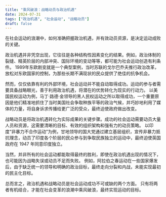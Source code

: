 ```yaml
---
title: "乘风破浪：战略动员与政治机遇"
date: 2024-07-31
tags: ["政治机遇", "社会运动", "战略动员"]
draft: false
---
```


在社会运动的浪潮中，如何准确把握政治机遇，并有效动员资源，是决定运动成败的关键。 

政治机遇并非凭空出现，它往往是各种结构性因素变化的结果。例如，政治体制的裂缝、精英阶层的内部冲突、国际环境的变动等等，都可能为社会运动创造有利条件。 1989年东欧剧变就是一个典型案例，当时苏联的戈尔巴乔夫推行政治改革，放松对东欧国家的控制，为那些长期不满现状的民众提供了绝佳的抗争机会。

然而，仅仅依靠有利的外部环境，社会运动并不能自动取得成功。运动的参与者需要具备战略眼光，善于利用政治机遇，将潜在的优势转化为现实的行动力。  以美国民权运动为例，马丁·路德·金领导的黑人民权运动之所以取得成功，一个重要原因是他们精准地抓住了当时美国社会争取种族平等的政治气候，并巧妙地利用了媒体的力量，将自身诉求传播给更广泛的受众，最终迫使政府做出改变。

战略动员是将政治机遇转化为实际成果的关键步骤。成功的社会运动需要动员大量人员和资源，这需要清晰的目标、有效的组织架构和强有力的动员策略。  以印度“非暴力不合作运动”为例，甘地领导的国大党通过建立基层组织，宣传非暴力抵抗理念，动员了印度各个阶层的民众参与到争取民族独立的运动中，最终迫使英国政府在 1947 年同意印度独立。

当然，并非所有的社会运动都能取得最终的胜利，即使在政治机遇出现的情况下，也可能因为战略失误或动员不足而失败。  例如，阿拉伯之春运动在一些国家爆发后，由于缺乏统一的领导和明确的政治目标，最终走向分裂和内战，未能实现最初的民主化目标。

总而言之，政治机遇和战略动员是社会运动成功不可或缺的两个方面。 只有将两者有机结合，才能在社会变革的浪潮中乘风破浪，最终实现运动的目标。 
